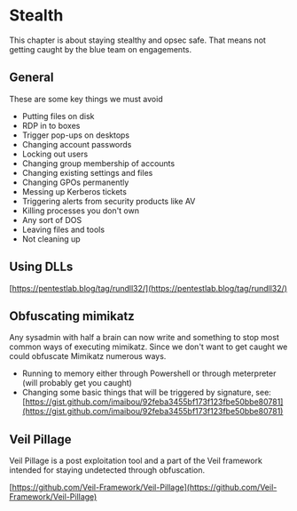 # Stealth

This chapter is about staying stealthy and opsec safe. That means not getting caught by the blue team on engagements.

## General

These are some key things we must avoid

* Putting files on disk
* RDP in to boxes
* Trigger pop-ups on desktops
* Changing account passwords
* Locking out users
* Changing group membership of accounts
* Changing existing settings and files
* Changing GPOs permanently
* Messing up Kerberos tickets
* Triggering alerts from security products like AV
* Killing processes you don't own
* Any sort of DOS
* Leaving files and tools
* Not cleaning up

## Using DLLs

[https://pentestlab.blog/tag/rundll32/](https://pentestlab.blog/tag/rundll32/)

## Obfuscating mimikatz

Any sysadmin with half a brain can now write and something to stop most common ways of executing mimikatz. Since we don't want to get caught we could obfuscate Mimikatz numerous ways.

* Running to memory either through Powershell or through meterpreter \(will probably get you caught\)
* Changing some basic things that will be triggered by signature, see: [https://gist.github.com/imaibou/92feba3455bf173f123fbe50bbe80781](https://gist.github.com/imaibou/92feba3455bf173f123fbe50bbe80781)

## Veil Pillage

Veil Pillage is a post exploitation tool and a part of the Veil framework intended for staying undetected through obfuscation.

[https://github.com/Veil-Framework/Veil-Pillage](https://github.com/Veil-Framework/Veil-Pillage)

